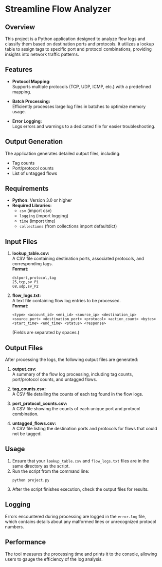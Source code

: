 # Streamline Flow Analyzer

## Overview
This project is a Python application designed to analyze flow logs and classify them based on destination ports and protocols. It utilizes a lookup table to assign tags to specific port and protocol combinations, providing insights into network traffic patterns.

## Features
- **Protocol Mapping:**  
  Supports multiple protocols (TCP, UDP, ICMP, etc.) with a predefined mapping.

- **Batch Processing:**  
  Efficiently processes large log files in batches to optimize memory usage.

- **Error Logging:**  
  Logs errors and warnings to a dedicated file for easier troubleshooting.

## Output Generation
The application generates detailed output files, including:
- Tag counts
- Port/protocol counts
- List of untagged flows

## Requirements
- **Python:** Version 3.0 or higher
- **Required Libraries:**
  - `csv` (import csv)
  - `logging` (import logging)
  - `time` (import time)
  - `collections` (from collections import defaultdict)

## Input Files
1. **lookup_table.csv:**  
   A CSV file containing destination ports, associated protocols, and corresponding tags.  
   **Format:**
   ```
   dstport,protocol,tag
   25,tcp,sv_P1	
   68,udp,sv_P2
   ```

2. **flow_logs.txt:**  
   A text file containing flow log entries to be processed.  
   **Format:**
   ```
   <type> <account_id> <eni_id> <source_ip> <destination_ip> <source_port> <destination_port> <protocol> <action_count> <bytes> <start_time> <end_time> <status> <response>
   ```
   (Fields are separated by spaces.)

## Output Files
After processing the logs, the following output files are generated:
1. **output.csv:**  
   A summary of the flow log processing, including tag counts, port/protocol counts, and untagged flows.

2. **tag_counts.csv:**  
   A CSV file detailing the counts of each tag found in the flow logs.

3. **port_protocol_counts.csv:**  
   A CSV file showing the counts of each unique port and protocol combination.

4. **untagged_flows.csv:**  
   A CSV file listing the destination ports and protocols for flows that could not be tagged.

## Usage
1. Ensure that your `lookup_table.csv` and `flow_logs.txt` files are in the same directory as the script.
2. Run the script from the command line:  
   ```
   python project.py
   ```
3. After the script finishes execution, check the output files for results.

## Logging
Errors encountered during processing are logged in the `error.log` file, which contains details about any malformed lines or unrecognized protocol numbers.

## Performance
The tool measures the processing time and prints it to the console, allowing users to gauge the efficiency of the log analysis.
